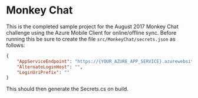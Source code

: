 # Monkey Chat

This is the completed sample project for the August 2017 Monkey Chat challenge using the Azure Mobile Client for online/offline sync. Before running this be sure to create the file `src/MonkeyChat/secrets.json` as follows:

```json
{
    "AppServiceEndpoint": "https://{YOUR_AZURE_APP_SERVICE}.azurewebsites.net/",
    "AlternateLoginHost": "",
    "LoginUriPrefix": ""
}
```

This should then generate the Secrets.cs on build.
